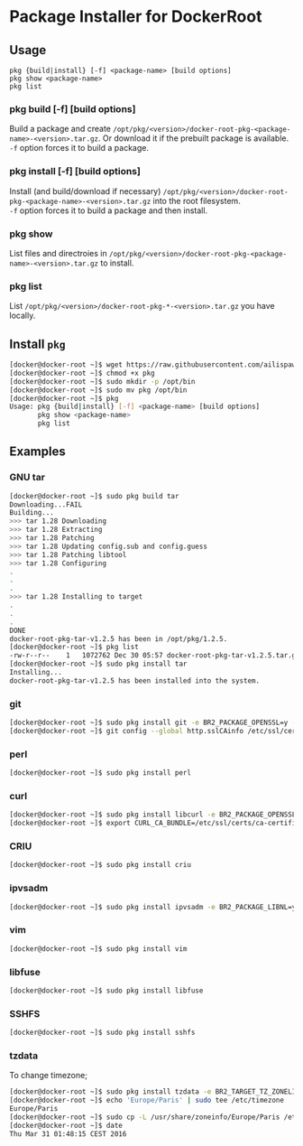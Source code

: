# Package Installer for DockerRoot

## Usage

```
pkg {build|install} [-f] <package-name> [build options]
pkg show <package-name>
pkg list
```

### pkg build [-f] <package-name> [build options]

Build a package and create `/opt/pkg/<version>/docker-root-pkg-<package-name>-<version>.tar.gz`. Or download it if the prebuilt package is available.  
`-f` option forces it to build a package.

### pkg install [-f] <package-name> [build options]

Install (and build/download if necessary) `/opt/pkg/<version>/docker-root-pkg-<package-name>-<version>.tar.gz` into the root filesystem.  
`-f` option forces it to build a package and then install.

### pkg show <package-name>

List files and directroies in `/opt/pkg/<version>/docker-root-pkg-<package-name>-<version>.tar.gz` to install.

### pkg list

List `/opt/pkg/<version>/docker-root-pkg-*-<version>.tar.gz` you have locally.

## Install `pkg`

```bash
[docker@docker-root ~]$ wget https://raw.githubusercontent.com/ailispaw/docker-root-pkg/master/pkg
[docker@docker-root ~]$ chmod +x pkg
[docker@docker-root ~]$ sudo mkdir -p /opt/bin
[docker@docker-root ~]$ sudo mv pkg /opt/bin
[docker@docker-root ~]$ pkg
Usage: pkg {build|install} [-f] <package-name> [build options]
       pkg show <package-name>
       pkg list
```

## Examples

### GNU tar

```bash
[docker@docker-root ~]$ sudo pkg build tar
Downloading...FAIL
Building...
>>> tar 1.28 Downloading
>>> tar 1.28 Extracting
>>> tar 1.28 Patching
>>> tar 1.28 Updating config.sub and config.guess
>>> tar 1.28 Patching libtool
>>> tar 1.28 Configuring
.
.
.
>>> tar 1.28 Installing to target
.
.
.
DONE
docker-root-pkg-tar-v1.2.5 has been in /opt/pkg/1.2.5.
[docker@docker-root ~]$ pkg list
-rw-r--r--    1   1072762 Dec 30 05:57 docker-root-pkg-tar-v1.2.5.tar.gz
[docker@docker-root ~]$ sudo pkg install tar
Installing...
docker-root-pkg-tar-v1.2.5 has been installed into the system.
```

### git

```bash
[docker@docker-root ~]$ sudo pkg install git -e BR2_PACKAGE_OPENSSL=y -e BR2_PACKAGE_LIBCURL=y
[docker@docker-root ~]$ git config --global http.sslCAinfo /etc/ssl/certs/ca-certificates.crt
```

### perl

```bash
[docker@docker-root ~]$ sudo pkg install perl
```

### curl

```bash
[docker@docker-root ~]$ sudo pkg install libcurl -e BR2_PACKAGE_OPENSSL=y -e BR2_PACKAGE_CURL=y
[docker@docker-root ~]$ export CURL_CA_BUNDLE=/etc/ssl/certs/ca-certificates.crt
```

### CRIU

```bash
[docker@docker-root ~]$ sudo pkg install criu
```

### ipvsadm

```bash
[docker@docker-root ~]$ sudo pkg install ipvsadm -e BR2_PACKAGE_LIBNL=y
```

### vim

```bash
[docker@docker-root ~]$ sudo pkg install vim
```

### libfuse

```bash
[docker@docker-root ~]$ sudo pkg install libfuse
```

### SSHFS

```bash
[docker@docker-root ~]$ sudo pkg install sshfs
```

### tzdata

To change timezone;

```bash
[docker@docker-root ~]$ sudo pkg install tzdata -e BR2_TARGET_TZ_ZONELIST=default
[docker@docker-root ~]$ echo 'Europe/Paris' | sudo tee /etc/timezone
Europe/Paris
[docker@docker-root ~]$ sudo cp -L /usr/share/zoneinfo/Europe/Paris /etc/localtime
[docker@docker-root ~]$ date
Thu Mar 31 01:48:15 CEST 2016
```
